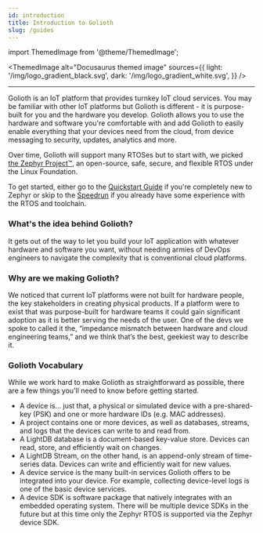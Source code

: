 ```yaml
---
id: introduction
title: Introduction to Golioth
slug: /guides
---
```


import ThemedImage from '@theme/ThemedImage';

<ThemedImage
  alt="Docusaurus themed image"
  sources={{
    light: '/img/logo_gradient_black.svg',
    dark: '/img/logo_gradient_white.svg',
  }}
/>

---

Golioth is an IoT platform that provides turnkey IoT cloud services. You may be familiar with other IoT platforms but Golioth is different - it is purpose-built for you and the hardware you develop. Golioth allows you to
use the hardware and software you're comfortable with and add Golioth to easily enable everything that your devices need from the cloud, from device messaging to security, updates, analytics and more.

Over time, Golioth will support many RTOSes but to start with, we picked [the Zephyr Project™](https://www.zephyrproject.org), an open-source, safe, secure, and flexible RTOS under the Linux Foundation.


To get started, either go to the [Quickstart Guide](guides/quickstart/getting-started) if you're completely new to Zephyr or skip to the [Speedrun](guides/speedrun) if you already have some experience with the RTOS and toolchain.

### What's the idea behind Golioth?

It gets out of the way to let you build your IoT application with whatever
hardware and software you want, without needing armies of DevOps engineers to navigate the complexity that is conventional cloud platforms.

### Why are we making Golioth?

We noticed that current IoT platforms were not built for hardware people, the key stakeholders in creating physical products. If a platform were to exist that was purpose-built for hardware teams it could gain significant adoption as it is better serving the needs of the user. One of the devs we spoke to called it the, “impedance mismatch between hardware and cloud engineering teams,” and we think that’s the best, geekiest way to describe it.

### Golioth Vocabulary

While we work hard to make Golioth as straightforward as possible, there are a few things you'll need to know before getting started.

- A device is... just that, a physical or simulated device with a pre-shared-key (PSK) and one or more hardware IDs (e.g. MAC addresses).
- A project contains one or more devices, as well as databases, streams, and logs that the devices can write to and read from.
- A LightDB database is a document-based key-value store. Devices can read, store, and efficiently wait on changes.
- A LightDB Stream, on the other hand, is an append-only stream of time-series data. Devices can write and efficiently wait for new values.
- A device service is the many built-in services Golioth offers to be integrated into your device. For example, collecting device-level logs is one of the basic device services.
- A device SDK is software package that natively integrates with an embedded operating system. There will be multiple device SDKs in the future but at this time only the Zephyr RTOS is supported via the Zephyr device SDK.
